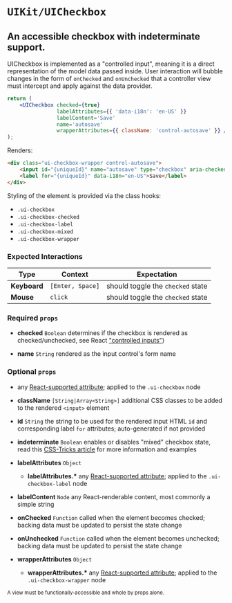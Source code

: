 # `UIKit/UICheckbox`
## An accessible checkbox with indeterminate support.

UICheckbox is implemented as a "controlled input", meaning it is a direct representation of the model data passed inside. User interaction will bubble changes in the form of `onChecked` and `onUnchecked` that a controller view must intercept and apply against the data provider.

```jsx
return (
    <UICheckbox checked={true}
                labelAttributes={{ 'data-i18n': 'en-US' }}
                labelContent='Save'
                name='autosave'
                wrapperAttributes={{ className: 'control-autosave' }} />
);
```
Renders:
```html
<div class="ui-checkbox-wrapper control-autosave">
    <input id="{uniqueId}" name="autosave" type="checkbox" aria-checked="true" class="ui-checkbox ui-checkbox-checked" checked />
    <label for="{uniqueId}" data-i18n="en-US">Save</label>
</div>
```

Styling of the element is provided via the class hooks:

- `.ui-checkbox`
- `.ui-checkbox-checked`
- `.ui-checkbox-label`
- `.ui-checkbox-mixed`
- `.ui-checkbox-wrapper`


### Expected Interactions

Type | Context | Expectation
---- | ------- | -----------
**Keyboard** | `[Enter, Space]` | should toggle the `checked` state
**Mouse** | `click` | should toggle the `checked` state


### Required `props`

- **checked** `Boolean`
  determines if the checkbox is rendered as checked/unchecked, see React ["controlled inputs"](https://facebook.github.io/react/docs/forms.html#controlled-components))

- **name** `String`
  rendered as the input control's form name


### Optional `props`

- any [React-supported attribute](https://facebook.github.io/react/docs/tags-and-attributes.html#html-attributes); applied to the `.ui-checkbox` node

- **className** `[String|Array<String>]`
  additional CSS classes to be added to the rendered `<input>` element

- **id** `String`
  the string to be used for the rendered input HTML `id` and corresponding label `for` attributes; auto-generated if not provided

- **indeterminate** `Boolean`
  enables or disables "mixed" checkbox state, read this [CSS-Tricks article](https://css-tricks.com/indeterminate-checkboxes/)  for more information and examples

- **labelAttributes** `Object`
    - **labelAttributes.\***
      any [React-supported attribute](https://facebook.github.io/react/docs/tags-and-attributes.html#html-attributes); applied to the `.ui-checkbox-label` node

- **labelContent** `Node`
  any React-renderable content, most commonly a simple string

- **onChecked** `Function`
  called when the element becomes checked; backing data must be updated to persist the state change

- **onUnchecked** `Function`
  called when the element becomes unchecked; backing data must be updated to persist the state change

- **wrapperAttributes** `Object`
    - **wrapperAttributes.\***
      any [React-supported attribute](https://facebook.github.io/react/docs/tags-and-attributes.html#html-attributes); applied to the `.ui-checkbox-wrapper` node


<sub>A view must be functionally-accessible and whole by props alone.</sub>
